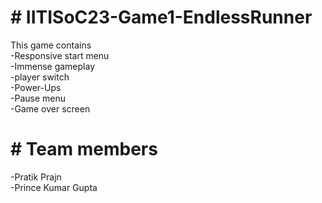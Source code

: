 <h1># IITISoC23-Game1-EndlessRunner</h1>
<div>This game contains</div>
<div>-Responsive start menu</div>
<div>-Immense gameplay</div>
<div>-player switch</div>
<div>-Power-Ups</div>
<div>-Pause menu</div>
<div>-Game over screen</div>
<h1># Team members</h1>

<div>-Pratik Prajn</div>
<div>-Prince Kumar Gupta</div>


